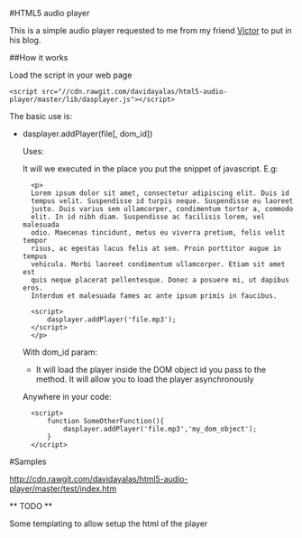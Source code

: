#HTML5 audio player

This is a simple audio player requested to me from my friend [Víctor](http://victordemusica.blogspot.com.es/) to put in his blog.

##How it works

Load the script in your web page

    <script src="//cdn.rawgit.com/davidayalas/html5-audio-player/master/lib/dasplayer.js"></script>


The basic use is:

* dasplayer.addPlayer(file[, dom_id])

    Uses:

    It will we executed in the place you put the snippet of javascript. E.g:

        <p>
        Lorem ipsum dolor sit amet, consectetur adipiscing elit. Duis id 
        tempus velit. Suspendisse id turpis neque. Suspendisse eu laoreet
        justo. Duis varius sem ullamcorper, condimentum tortor a, commodo
        elit. In id nibh diam. Suspendisse ac facilisis lorem, vel malesuada
        odio. Maecenas tincidunt, metus eu viverra pretium, felis velit tempor
        risus, ac egestas lacus felis at sem. Proin porttitor augue in tempus
        vehicula. Morbi laoreet condimentum ullamcorper. Etiam sit amet est
        quis neque placerat pellentesque. Donec a posuere mi, ut dapibus eros.
        Interdum et malesuada fames ac ante ipsum primis in faucibus.

        <script>
            dasplayer.addPlayer('file.mp3');
        </script>   
        </p>

    With dom_id param:    
    
    - It will load the player inside the DOM object id you pass to the method. It will allow you to load the player asynchronously 

    Anywhere in your code:

        <script>
            function SomeOtherFunction(){
                dasplayer.addPlayer('file.mp3','my_dom_object');
            }
        </script>   

#Samples

http://cdn.rawgit.com/davidayalas/html5-audio-player/master/test/index.htm

** TODO **

Some templating to allow setup the html of the player
